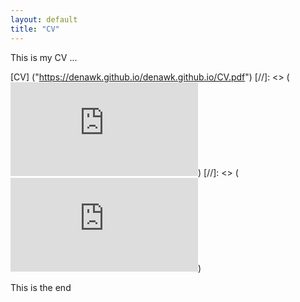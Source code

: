```yaml
---
layout: default
title: "CV"
---
```


This is my CV ...

[CV] ("https://denawk.github.io/denawk.github.io/CV.pdf")
[//]: <> (<embed src="https://github.com/denawk/denawk.github.io/blob/master/assets/CV.pdf" type="application/pdf"/>)
[//]: <> (<embed src="https://denawk.github.io/CV.pdf" type="application/pdf"/>)


This is the end
